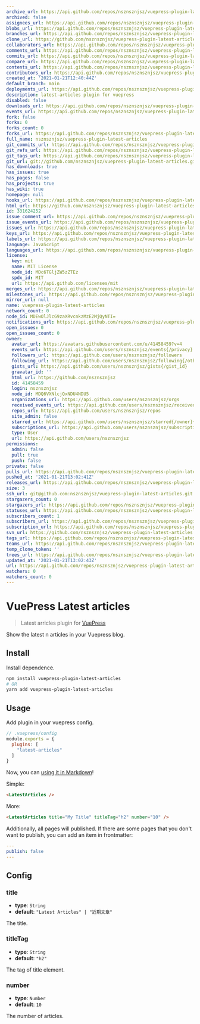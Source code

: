 ```yaml
---
archive_url: https://api.github.com/repos/nsznsznjsz/vuepress-plugin-latest-articles/{archive_format}{/ref}
archived: false
assignees_url: https://api.github.com/repos/nsznsznjsz/vuepress-plugin-latest-articles/assignees{/user}
blobs_url: https://api.github.com/repos/nsznsznjsz/vuepress-plugin-latest-articles/git/blobs{/sha}
branches_url: https://api.github.com/repos/nsznsznjsz/vuepress-plugin-latest-articles/branches{/branch}
clone_url: https://github.com/nsznsznjsz/vuepress-plugin-latest-articles.git
collaborators_url: https://api.github.com/repos/nsznsznjsz/vuepress-plugin-latest-articles/collaborators{/collaborator}
comments_url: https://api.github.com/repos/nsznsznjsz/vuepress-plugin-latest-articles/comments{/number}
commits_url: https://api.github.com/repos/nsznsznjsz/vuepress-plugin-latest-articles/commits{/sha}
compare_url: https://api.github.com/repos/nsznsznjsz/vuepress-plugin-latest-articles/compare/{base}...{head}
contents_url: https://api.github.com/repos/nsznsznjsz/vuepress-plugin-latest-articles/contents/{+path}
contributors_url: https://api.github.com/repos/nsznsznjsz/vuepress-plugin-latest-articles/contributors
created_at: '2021-01-21T12:40:44Z'
default_branch: main
deployments_url: https://api.github.com/repos/nsznsznjsz/vuepress-plugin-latest-articles/deployments
description: latest-articles plugin for vuepress
disabled: false
downloads_url: https://api.github.com/repos/nsznsznjsz/vuepress-plugin-latest-articles/downloads
events_url: https://api.github.com/repos/nsznsznjsz/vuepress-plugin-latest-articles/events
fork: false
forks: 0
forks_count: 0
forks_url: https://api.github.com/repos/nsznsznjsz/vuepress-plugin-latest-articles/forks
full_name: nsznsznjsz/vuepress-plugin-latest-articles
git_commits_url: https://api.github.com/repos/nsznsznjsz/vuepress-plugin-latest-articles/git/commits{/sha}
git_refs_url: https://api.github.com/repos/nsznsznjsz/vuepress-plugin-latest-articles/git/refs{/sha}
git_tags_url: https://api.github.com/repos/nsznsznjsz/vuepress-plugin-latest-articles/git/tags{/sha}
git_url: git://github.com/nsznsznjsz/vuepress-plugin-latest-articles.git
has_downloads: true
has_issues: true
has_pages: false
has_projects: true
has_wiki: true
homepage: null
hooks_url: https://api.github.com/repos/nsznsznjsz/vuepress-plugin-latest-articles/hooks
html_url: https://github.com/nsznsznjsz/vuepress-plugin-latest-articles
id: 331624252
issue_comment_url: https://api.github.com/repos/nsznsznjsz/vuepress-plugin-latest-articles/issues/comments{/number}
issue_events_url: https://api.github.com/repos/nsznsznjsz/vuepress-plugin-latest-articles/issues/events{/number}
issues_url: https://api.github.com/repos/nsznsznjsz/vuepress-plugin-latest-articles/issues{/number}
keys_url: https://api.github.com/repos/nsznsznjsz/vuepress-plugin-latest-articles/keys{/key_id}
labels_url: https://api.github.com/repos/nsznsznjsz/vuepress-plugin-latest-articles/labels{/name}
language: JavaScript
languages_url: https://api.github.com/repos/nsznsznjsz/vuepress-plugin-latest-articles/languages
license:
  key: mit
  name: MIT License
  node_id: MDc6TGljZW5zZTEz
  spdx_id: MIT
  url: https://api.github.com/licenses/mit
merges_url: https://api.github.com/repos/nsznsznjsz/vuepress-plugin-latest-articles/merges
milestones_url: https://api.github.com/repos/nsznsznjsz/vuepress-plugin-latest-articles/milestones{/number}
mirror_url: null
name: vuepress-plugin-latest-articles
network_count: 0
node_id: MDEwOlJlcG9zaXRvcnkzMzE2MjQyNTI=
notifications_url: https://api.github.com/repos/nsznsznjsz/vuepress-plugin-latest-articles/notifications{?since,all,participating}
open_issues: 0
open_issues_count: 0
owner:
  avatar_url: https://avatars.githubusercontent.com/u/41458459?v=4
  events_url: https://api.github.com/users/nsznsznjsz/events{/privacy}
  followers_url: https://api.github.com/users/nsznsznjsz/followers
  following_url: https://api.github.com/users/nsznsznjsz/following{/other_user}
  gists_url: https://api.github.com/users/nsznsznjsz/gists{/gist_id}
  gravatar_id: ''
  html_url: https://github.com/nsznsznjsz
  id: 41458459
  login: nsznsznjsz
  node_id: MDQ6VXNlcjQxNDU4NDU5
  organizations_url: https://api.github.com/users/nsznsznjsz/orgs
  received_events_url: https://api.github.com/users/nsznsznjsz/received_events
  repos_url: https://api.github.com/users/nsznsznjsz/repos
  site_admin: false
  starred_url: https://api.github.com/users/nsznsznjsz/starred{/owner}{/repo}
  subscriptions_url: https://api.github.com/users/nsznsznjsz/subscriptions
  type: User
  url: https://api.github.com/users/nsznsznjsz
permissions:
  admin: false
  pull: true
  push: false
private: false
pulls_url: https://api.github.com/repos/nsznsznjsz/vuepress-plugin-latest-articles/pulls{/number}
pushed_at: '2021-01-21T13:02:41Z'
releases_url: https://api.github.com/repos/nsznsznjsz/vuepress-plugin-latest-articles/releases{/id}
size: 3
ssh_url: git@github.com:nsznsznjsz/vuepress-plugin-latest-articles.git
stargazers_count: 0
stargazers_url: https://api.github.com/repos/nsznsznjsz/vuepress-plugin-latest-articles/stargazers
statuses_url: https://api.github.com/repos/nsznsznjsz/vuepress-plugin-latest-articles/statuses/{sha}
subscribers_count: 1
subscribers_url: https://api.github.com/repos/nsznsznjsz/vuepress-plugin-latest-articles/subscribers
subscription_url: https://api.github.com/repos/nsznsznjsz/vuepress-plugin-latest-articles/subscription
svn_url: https://github.com/nsznsznjsz/vuepress-plugin-latest-articles
tags_url: https://api.github.com/repos/nsznsznjsz/vuepress-plugin-latest-articles/tags
teams_url: https://api.github.com/repos/nsznsznjsz/vuepress-plugin-latest-articles/teams
temp_clone_token: ''
trees_url: https://api.github.com/repos/nsznsznjsz/vuepress-plugin-latest-articles/git/trees{/sha}
updated_at: '2021-01-21T13:02:43Z'
url: https://api.github.com/repos/nsznsznjsz/vuepress-plugin-latest-articles
watchers: 0
watchers_count: 0
---
```


# VuePress Latest articles

> Latest arricles plugin for [VuePress](https://github.com/vuejs/vuepress)

Show the latest n articles in your Vuepress blog.

## Install

Install dependence.

```bash
npm install vuepress-plugin-latest-articles
# OR
yarn add vuepress-plugin-latest-articles
```

## Usage

Add plugin in your vuepress config.

```js
// .vuepress/config
module.exports = {
  plugins: [
    "latest-articles"
  ]
}
```

Now, you can [using it in Markdown](https://vuepress.vuejs.org/guide/using-vue.html)!

Simple:
```html
<LatestArticles />
```

More:
```html
<LatestArticles title="My Title" titleTag="h2" number="10" />
```

Additionally, all pages will published. If there are some pages that you don't want to publish, you can add an item in frontmatter:
```yaml
---
publish: false
---
``` 

## Config

### title

- **type**: `String`
- **default**: `"Latest Articles" | "近期文章"`

The title.

### titleTag

- **type**: `String`
- **default**: `"h2"`

The tag of title element.

### number

- **type**: `Number`
- **default**: `10`

The number of articles.
